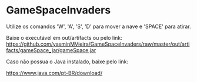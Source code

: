 # GameSpaceInvaders

Utilize os comandos 'W', 'A', 'S', 'D' para mover a nave e 'SPACE' para atirar. 

Baixe o executável em out/artifacts ou pelo link:
https://github.com/yasminMVieira/GameSpaceInvaders/raw/master/out/artifacts/gameSpace_jar/gameSpace.jar

Caso não possua o Java instalado, baixe pelo link:

https://www.java.com/pt-BR/download/

